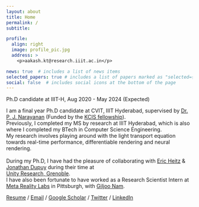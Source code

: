 ```yaml
---
layout: about
title: Home
permalink: /
subtitle: 

profile:
  align: right
  image: profile_pic.jpg
  address: >
    <p>aakash.kt@research.iiit.ac.in</p>

news: true  # includes a list of news items
selected_papers: true # includes a list of papers marked as "selected={true}"
social: false  # includes social icons at the bottom of the page
---
```


<!-- Write your biography here. Tell the world about yourself. Link to your favorite [subreddit](http://reddit.com). You can put a picture in, too. The code is already in, just name your picture `prof_pic.jpg` and put it in the `img/` folder.

Put your address / P.O. box / other info right below your picture. You can also disable any these elements by editing `profile` property of the YAML header of your `_pages/about.md`. Edit `_bibliography/papers.bib` and Jekyll will render your [publications page](/al-folio/publications/) automatically.

Link to your social media connections, too. This theme is set up to use [Font Awesome icons](http://fortawesome.github.io/Font-Awesome/) and [Academicons](https://jpswalsh.github.io/academicons/), like the ones below. Add your Facebook, Twitter, LinkedIn, Google Scholar, or just disable all of them. -->

Ph.D candidate at IIIT-H, Aug 2020 - May 2024 (Expected)

I am a final year Ph.D candidate at CVIT, IIIT Hyderabad, supervised by <a target="_blank" href="https://scholar.google.co.in/citations?user=3HKjt_IAAAAJ&hl=en">Dr. P. J. Narayanan</a> (Funded by the <a target="_blank" href="https://kcis.iiit.ac.in/fellowship">KCIS fellowship</a>).<br>
Previously, I completed my MS by research at IIIT Hyderabad, which is also where I completed my BTech in Computer Science Engineering.<br>
My research involves playing around with the light transport equation towards real-time performance, differentiable rendering and neural rendering.
<br><br>
During my Ph.D, I have had the pleasure of collaborating with <a href="https://eheitzresearch.wordpress.com/">Eric Heitz</a> & <a href="https://onrendering.com/">Jonathan Dupuy</a> during their time at <br> <a href="https://unity-grenoble.github.io/website/">Unity 
Research, Grenoble</a>. 
<br>
I have also been fortunate to have worked as a Research Scientist Intern at <a target="_blank" href="https://about.facebook.com/realitylabs/">Meta Reality Labs</a> in Pittsburgh, with <a href="https://sites.google.com/view/gjnam">Giljoo Nam</a>.

<p>
  <span>
    <a href="/assets/resume.pdf">Resume</a> /
    <a href="mailto:aakash.kt@research.iiit.ac.in">Email</a> /
    <a target="_blank" href="https://scholar.google.co.in/citations?user=itJ7vawAAAAJ&hl=en">Google Scholar</a> / 
    <a target="_blank" href="https://twitter.com/KtAakash">Twitter</a> /
    <a target="_blank" href="https://www.linkedin.com/in/aakash-k-t-a406a9b9/">LinkedIn</a>
  </span>
</p>